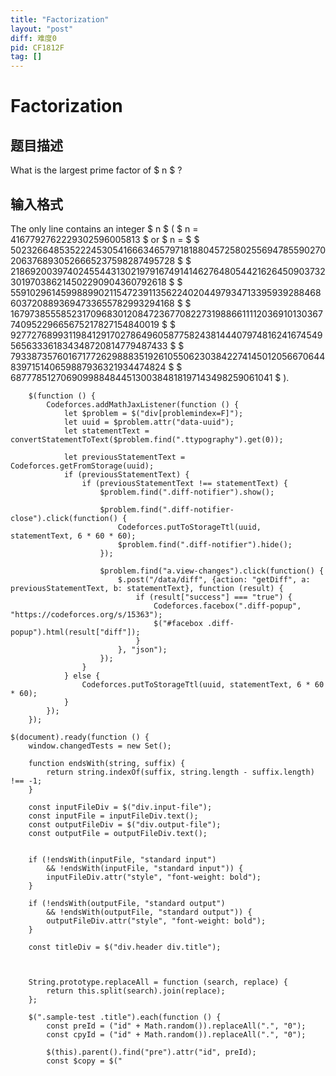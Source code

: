 ```yaml
---
title: "Factorization"
layout: "post"
diff: 难度0
pid: CF1812F
tag: []
---
```


# Factorization

## 题目描述

What is the largest prime factor of $ n $ ?

## 输入格式

The only line contains an integer $ n $ ( $ n = 4167792762229302596005813 $ or $ n = $ $ 5023266485352224530541666346579718188045725802556947855902702063768930526665237598287495728 $ $ 2186920039740245544313021979167491414627648054421626450903732301970386214502290904360792618 $ $ 5591029614599889902115472391135622402044979347133959392884686037208893694733655782993294168 $ $ 1679738555852317096830120847236770822731988661111203691013036774095229665675217827154840019 $ $ 9277276899311984129170278649605877582438144407974816241674549565633361834348720814779487433 $ $ 7933873576016717726298883519261055062303842274145012056670644839715140659887936321934474824 $ $ 687778512706909988484451300384818197143498259061041 $ ).

 
        $(function () {
            Codeforces.addMathJaxListener(function () {
                let $problem = $("div[problemindex=F]");
                let uuid = $problem.attr("data-uuid");
                let statementText = convertStatementToText($problem.find(".ttypography").get(0));

                let previousStatementText = Codeforces.getFromStorage(uuid);
                if (previousStatementText) {
                    if (previousStatementText !== statementText) {
                        $problem.find(".diff-notifier").show();

                        $problem.find(".diff-notifier-close").click(function() {
                            Codeforces.putToStorageTtl(uuid, statementText, 6 * 60 * 60);
                            $problem.find(".diff-notifier").hide();
                        });

                        $problem.find("a.view-changes").click(function() {
                            $.post("/data/diff", {action: "getDiff", a: previousStatementText, b: statementText}, function (result) {
                                if (result["success"] === "true") {
                                    Codeforces.facebox(".diff-popup", "https://codeforces.org/s/15363");
                                    $("#facebox .diff-popup").html(result["diff"]);
                                }
                            }, "json");
                        });
                    }
                } else {
                    Codeforces.putToStorageTtl(uuid, statementText, 6 * 60 * 60);
                }
            });
        });
     
    $(document).ready(function () {
        window.changedTests = new Set();

        function endsWith(string, suffix) {
            return string.indexOf(suffix, string.length - suffix.length) !== -1;
        }

        const inputFileDiv = $("div.input-file");
        const inputFile = inputFileDiv.text();
        const outputFileDiv = $("div.output-file");
        const outputFile = outputFileDiv.text();


        if (!endsWith(inputFile, "standard input")
            && !endsWith(inputFile, "standard input")) {
            inputFileDiv.attr("style", "font-weight: bold");
        }

        if (!endsWith(outputFile, "standard output")
            && !endsWith(outputFile, "standard output")) {
            outputFileDiv.attr("style", "font-weight: bold");
        }

        const titleDiv = $("div.header div.title");



        String.prototype.replaceAll = function (search, replace) {
            return this.split(search).join(replace);
        };

        $(".sample-test .title").each(function () {
            const preId = ("id" + Math.random()).replaceAll(".", "0");
            const cpyId = ("id" + Math.random()).replaceAll(".", "0");

            $(this).parent().find("pre").attr("id", preId);
            const $copy = $("

